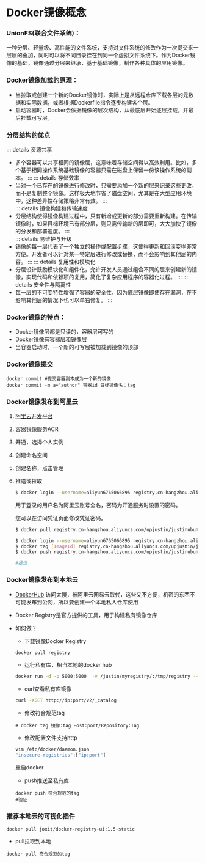 ﻿---
icon: docker
---
# Docker镜像概念

### UnionFS(联合文件系统)：

 一种分层、轻量级、高性能的文件系统，支持对文件系统的修改作为一次提交来一层层的叠加，同时可以将不同目录挂在到同一个虚拟文件系统下。作为Docker镜像的基础，镜像通过分层来继承，基于基础镜像，制作各种具体的应用镜像。

### Docker镜像加载的原理：

- 当拉取或创建一个新的Docker镜像时，实际上是从远程仓库下载各层的元数据和实际数据，或者根据Dockerfile指令逐步构建各个层。
- 启动容器时，Docker会依据镜像的层次结构，从最底层开始逐层挂载，并最后挂载可写层。

### 分层结构的优点

::: details 资源共享
   - 多个容器可以共享相同的镜像层，这意味着存储空间得以高效利用。比如，多个基于相同操作系统基础镜像的容器只需在磁盘上保留一份该操作系统的副本。
:::
::: details 存储效率
   - 当对一个已存在的镜像进行修改时，只需要添加一个新的层来记录这些更改，而不是复制整个镜像。这样极大地节省了磁盘空间，尤其是在大型应用环境中，这种差异性存储策略非常有效。
:::   
::: details 镜像构建和传输速度
   - 分层结构使得镜像构建过程中，只有新增或更新的部分需要重新构建。在传输镜像时，如果目标环境已有部分层，则只需传输新的层即可，大大加快了镜像的分发和部署速度。
:::   
::: details 易维护与升级
   - 镜像的每一层代表了一个独立的操作或配置步骤，这使得更新和回滚变得非常方便。开发者可以针对某一特定层进行修改或替换，而不会影响到其他层的内容。
:::
::: details 复用性和模块化
   - 分层设计鼓励模块化和组件化，允许开发人员通过组合不同的层来创建新的镜像，实现代码和依赖项的复用，简化了复杂应用程序的容器化过程。
:::
::: details 安全性与隔离性 
   - 每一层的不可变特性增强了容器的安全性，因为底层镜像即使存在漏洞，在不影响其他层的情况下也可以单独修复。
:::   
### Docker镜像的特点：

- Docker镜像层都是只读的，容器层可写的
- Docker镜像有容器层和镜像层
- 当容器启动时，一个新的可写层被加载到镜像的顶部

### Docker镜像提交

```
docker commit #提交容器副本成为一个新的镜像
docker commit -m a="author" 容器id 目标镜像名：tag
```

### Docker镜像发布到阿里云

1. [阿里云开发平台](https://promotion.aliyun.com/ntms/act/kubernetes.html)

2. 容器镜像服务ACR

3. 开通，选择个人实例

4. 创建命名空间

5. 创建名称，点击管理

6. 推送或拉取

   ```bash
   $ docker login --username=aliyun6765066895 registry.cn-hangzhou.aliyuncs.com  #登陆
   ```

   用于登录的用户名为阿里云账号全名，密码为开通服务时设置的密码。

   您可以在访问凭证页面修改凭证密码。

   ```bash
   $ docker pull registry.cn-hangzhou.aliyuncs.com/upjustin/justinubuntu:[镜像版本号]   #拉取	
   ```

   ```bash
   $ docker login --username=aliyun6765066895 registry.cn-hangzhou.aliyuncs.com
   $ docker tag [ImageId] registry.cn-hangzhou.aliyuncs.com/upjustin/justinubuntu:[镜像版本号]
   $ docker push registry.cn-hangzhou.aliyuncs.com/upjustin/justinubuntu:[镜像版本号]
   
   #推送
   ```

### Docker镜像发布到本地云

-  [DockerHub](http://hub.docker.com) 访问太慢，被阿里云网易云取代，这些又不方便，机密的东西不可能发布到公网，所以要创建一个本地私人仓库使用

- Docker Registry是官方提供的工具，用于构建私有镜像仓库

- 如何做？

  - 下载镜像Docker Registry

  ```bash
  docker pull registry
  ```

  

  - 运行私有库，相当本地的docker hub

  ```bash
  docker run -d -p 5000:5000  -v /justin/myregistry/:/tmp/registry --privileged=true registry 
  ```

  - curl查看私有库镜像

  ```bash
  curl -XGET http://ip:port/v2/_catalog
  ```

  

  - 修改符合规范tag

  ```
  # docker tag 镜像:tag Host:port/Repository:Tag
  ```

  

  - 修改配置文件支持http

  ```bash
  vim /etc/docker/daemon.json
  "insecure-registries":["ip:port"]
  ```

  重启docker

  - push推送至私有库

  ```
  docker push 符合规范的tag
  #验证
  ```

### 推荐本地云的可视化插件  
```docker
docker pull joxit/docker-registry-ui:1.5-static
```

  - pull拉取到本地

```
docker pull 符合规范的tag
```

  
